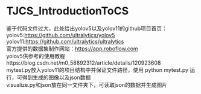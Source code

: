 # TJCS_IntroductionToCS
鉴于代码文件过大，此处给出yolov5以及yolov11的github项目首页：</br>
yolov5:https://github.com/ultralytics/yolov5</br>
yolov11:https://github.com/ultralytics/ultralytics</br>
官方提供的数据集制作网站：https://app.roboflow.com</br>
yolov5供参考的使用教程https://blog.csdn.net/m0_58892312/article/details/120923608</br>
mytest.py放入yolov11的项目结构中并保证文件路径，使用 python mytest.py 运行，可得到生成的图像以及json数据</br>
visualize.py和json放在同一文件夹下，可读取json的数据并生成图片
